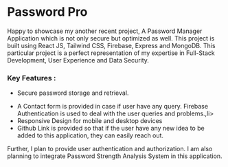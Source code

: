<h1>Password Pro</h1>
<p>Happy to showcase my another recent project, A Password Manager Application which is not only secure but optimized as well. This project is built using React JS, Tailwind CSS, Firebase, Express and MongoDB. This particular project is a perfect representation of my expertise in Full-Stack Development, User Experience and Data Security. </p>
<h3>Key Features : </h3>
<ul>
   <li>Secure password storage and retrieval.</p>
   <li>A Contact form is provided in case if user have any query. Firebase Authentication is used to deal with the user queries and problems.,li>
   <li>Responsive Design for mobile and desktop devices</li>
   <li>Github Link is provided so that if the user have any new idea to be added to this application, they can easily reach out.</li>
</ul>
<p>Further, I plan to provide user authentication and authorization. I am also planning to integrate Password Strength Analysis System in this application.</p>